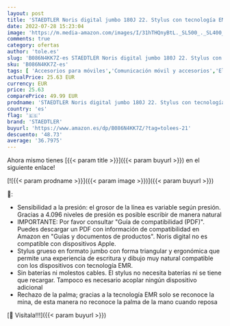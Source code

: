 ```yaml
---
layout: post
title: 'STAEDTLER Noris digital jumbo 180J 22. Stylus con tecnología EMR y goma de borrar integrada muy suave. Para escribir  dibujar y borrar sobre dispositivos digitales equipados con tecnología EMR'
date: 2022-07-28 15:23:04
image: 'https://m.media-amazon.com/images/I/31hTHQnyBtL._SL500_._SL400_.jpg'
comments: true
category: ofertas
author: 'tole.es'
slug: 'B086N4KK7Z-es STAEDTLER Noris digital jumbo 180J 22. Stylus con...'
sku: 'B086N4KK7Z-es'
tags: [ 'Accesorios para móviles','Comunicación móvil y accesorios','Electrónica','Punteros para móviles','borrar','de','goma','staedtler','🇪🇸', ]
actualPrice: 25.63 EUR
currency: EUR
price: 25.63
comparePrice: 49.99 EUR
prodname: 'STAEDTLER Noris digital jumbo 180J 22. Stylus con tecnología EMR y goma de borrar integrada muy suave. Para escribir  dibujar y borrar sobre dispositivos digitales equipados con tecnología EMR'
country: 'es'
flag: '🇪🇸'
brand: 'STAEDTLER'
buyurl: 'https://www.amazon.es/dp/B086N4KK7Z/?tag=tolees-21'
descuento: '48.73'
average: '36.7975'
---
```


Ahora mismo tienes [{{< param title >}}]({{< param buyurl >}}) en el siguiente enlace!

[![{{< param prodname >}}]({{< param image >}})]({{< param buyurl >}})

🔎:

- Sensibilidad a la presión: el grosor de la línea es variable según presión. Gracias a 4.096 niveles de presión es posible escribir de manera natural
- IMPORTANTE: Por favor consultar "Guía de compatibilidad (PDF)". Puedes descargar un PDF con información de compatibilidad en Amazon en "Guías y documentos de productos". Noris digital no es compatible con dispositivos Apple.
- Stylus grueso en formato jumbo con forma triangular y ergonómica que permite una experiencia de escritura y dibujo muy natural compatible con los dispositivos con tecnología EMR.
- Sin baterías ni molestos cables. El stylus no necesita baterías ni se tiene que recargar. Tampoco es necesario acoplar ningún dispositivo adicional
- Rechazo de la palma; gracias a la tecnología EMR solo se reconoce la mina, de esta manera no reconoce la palma de la mano cuando reposa

[🛒 Visítala!!!]({{< param buyurl >}})
